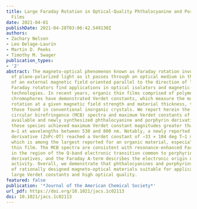 ```yaml
---
title: Large Faraday Rotation in Optical-Quality Phthalocyanine and Porphyrin Thin
  Films
date: 2021-04-01
publishDate: 2021-04-28T03:06:42.549130Z
authors:
- Zachary Nelson
- Leo Delage-Laurin
- Martin D. Peeks
- Timothy M. Swager
publication_types:
- '2'
abstract: The magneto-optical phenomenon known as Faraday rotation involves the rotation
  of plane-polarized light as it passes through an optical medium in the presence
  of an external magnetic field oriented parallel to the direction of light propagation.
  Faraday rotators find applications in optical isolators and magnetic-field imaging
  technologies. In recent years, organic thin films comprised of polymeric and small-molecule
  chromophores have demonstrated Verdet constants, which measure the magnitude of
  rotation at a given magnetic field strength and material thickness, that exceed
  those found in conventional inorganic crystals. We report herein the thin-film magnetic
  circular birefringence (MCB) spectra and maximum Verdet constants of several commercially
  available and newly synthesized phthalocyanine and porphyrin derivatives. Five of
  these species achieved maximum Verdet constant magnitudes greater than 105 deg T–1
  m–1 at wavelengths between 530 and 800 nm. Notably, a newly reported zinc(II) phthalocyanine
  derivative (ZnPc-OT) reached a Verdet constant of −33 × 104 deg T–1 m–1 at 800 nm,
  which is among the largest reported for an organic material, especially for an optical-quality
  thin film. The MCB spectra are consistent with resonance-enhanced Faraday rotation
  in the region of the Q-band electronic transition common to porphyrin and phthalocyanine
  derivatives, and the Faraday A-term describes the electronic origin of the magneto-optical
  activity. Overall, we demonstrate that phthalocyanines and porphyrins are a class
  of rationally designed magneto-optical materials suitable for applications demanding
  large Verdet constants and high optical quality.
featured: false
publication: '*Journal of the American Chemical Society*'
url_pdf: https://doi.org/10.1021/jacs.1c02113
doi: 10.1021/jacs.1c02113
---
```


